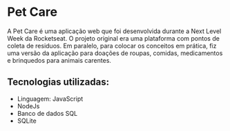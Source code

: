 
# Pet Care

A Pet Care é uma aplicação web que foi desenvolvida durante a Next Level Week da Rocketseat. O projeto original era uma plataforma com pontos de coleta de residuos. Em paralelo, para colocar os conceitos em prática, fiz uma versão da aplicação para doações de roupas, comidas, medicamentos e brinquedos para animais carentes.

## Tecnologias utilizadas:
* Linguagem: JavaScript
* NodeJs
* Banco de dados SQL
* SQLite
